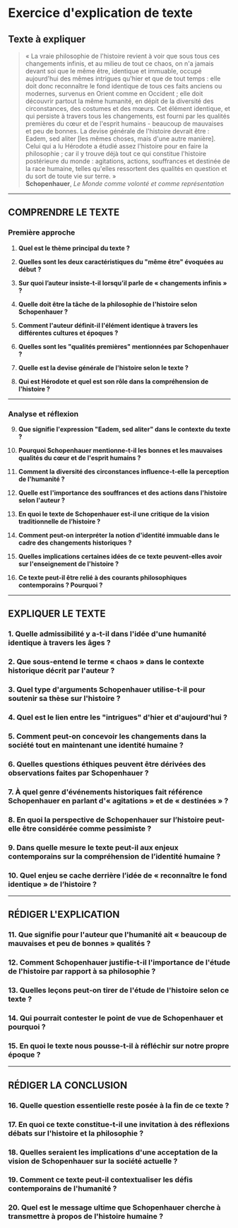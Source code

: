 # Exercice d'explication de texte

## Texte à expliquer

> « La vraie philosophie de l'histoire revient à voir que sous tous ces changements infinis, et au milieu de tout ce chaos, on n'a jamais devant soi que le même être, identique et immuable, occupé aujourd'hui des mêmes intrigues qu'hier et que de tout temps : elle doit donc reconnaître le fond identique de tous ces faits anciens ou modernes, survenus en Orient comme en Occident ; elle doit découvrir partout la même humanité, en dépit de la diversité des circonstances, des costumes et des mœurs. Cet élément identique, et qui persiste à travers tous les changements, est fourni par les qualités premières du cœur et de l'esprit humains - beaucoup de mauvaises et peu de bonnes. La devise générale de l'histoire devrait être : Eadem, sed aliter [les mêmes choses, mais d'une autre manière]. Celui qui a lu Hérodote a étudié assez l'histoire pour en faire la philosophie ; car il y trouve déjà tout ce qui constitue l'histoire postérieure du monde : agitations, actions, souffrances et destinée de la race humaine, telles qu'elles ressortent des qualités en question et du sort de toute vie sur terre. »  
> **Schopenhauer**, *Le Monde comme volonté et comme représentation*

---

## COMPRENDRE LE TEXTE

### Première approche

1. **Quel est le thème principal du texte ?**

2. **Quelles sont les deux caractéristiques du "même être" évoquées au début ?**

3. **Sur quoi l’auteur insiste-t-il lorsqu’il parle de « changements infinis » ?**

4. **Quelle doit être la tâche de la philosophie de l'histoire selon Schopenhauer ?**

5. **Comment l'auteur définit-il l'élément identique à travers les différentes cultures et époques ?**

6. **Quelles sont les "qualités premières" mentionnées par Schopenhauer ?**

7. **Quelle est la devise générale de l'histoire selon le texte ?**

8. **Qui est Hérodote et quel est son rôle dans la compréhension de l'histoire ?**

---

### Analyse et réflexion

9. **Que signifie l'expression "Eadem, sed aliter" dans le contexte du texte ?**

10. **Pourquoi Schopenhauer mentionne-t-il les bonnes et les mauvaises qualités du cœur et de l'esprit humains ?**

11. **Comment la diversité des circonstances influence-t-elle la perception de l'humanité ?**

12. **Quelle est l'importance des souffrances et des actions dans l'histoire selon l'auteur ?**

13. **En quoi le texte de Schopenhauer est-il une critique de la vision traditionnelle de l’histoire ?**

14. **Comment peut-on interpréter la notion d'identité immuable dans le cadre des changements historiques ?**

15. **Quelles implications certaines idées de ce texte peuvent-elles avoir sur l'enseignement de l'histoire ?**

16. **Ce texte peut-il être relié à des courants philosophiques contemporains ? Pourquoi ?**

---

## EXPLIQUER LE TEXTE

### 1. Quelle admissibilité y a-t-il dans l'idée d'une humanité identique à travers les âges ? 

### 2. Que sous-entend le terme « chaos » dans le contexte historique décrit par l'auteur ? 

### 3. Quel type d'arguments Schopenhauer utilise-t-il pour soutenir sa thèse sur l'histoire ? 

### 4. Quel est le lien entre les "intrigues" d'hier et d'aujourd'hui ? 

### 5. Comment peut-on concevoir les changements dans la société tout en maintenant une identité humaine ? 

### 6. Quelles questions éthiques peuvent être dérivées des observations faites par Schopenhauer ? 

### 7. À quel genre d'événements historiques fait référence Schopenhauer en parlant d'« agitations » et de « destinées » ? 

### 8. En quoi la perspective de Schopenhauer sur l’histoire peut-elle être considérée comme pessimiste ? 

### 9. Dans quelle mesure le texte peut-il aux enjeux contemporains sur la compréhension de l’identité humaine ? 

### 10. Quel enjeu se cache derrière l’idée de « reconnaître le fond identique » de l’histoire ? 

---

## RÉDIGER L'EXPLICATION

### 11. Que signifie pour l'auteur que l'humanité ait « beaucoup de mauvaises et peu de bonnes » qualités ? 

### 12. Comment Schopenhauer justifie-t-il l'importance de l'étude de l'histoire par rapport à sa philosophie ? 

### 13. Quelles leçons peut-on tirer de l'étude de l'histoire selon ce texte ? 

### 14. Qui pourrait contester le point de vue de Schopenhauer et pourquoi ? 

### 15. En quoi le texte nous pousse-t-il à réfléchir sur notre propre époque ? 

---

## RÉDIGER LA CONCLUSION

### 16. Quelle question essentielle reste posée à la fin de ce texte ? 

### 17. En quoi ce texte constitue-t-il une invitation à des réflexions débats sur l'histoire et la philosophie ? 

### 18. Quelles seraient les implications d'une acceptation de la vision de Schopenhauer sur la société actuelle ? 

### 19. Comment ce texte peut-il contextualiser les défis contemporains de l'humanité ? 

### 20. Quel est le message ultime que Schopenhauer cherche à transmettre à propos de l'histoire humaine ? 